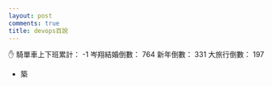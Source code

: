 ```yaml
---
layout: post
comments: true
title: devops百說
---
```


:raised_hand:
騎單車上下班累計： -1
岑翔結婚倒數： 764
新年倒數： 331
大旅行倒數： 197

- 築
